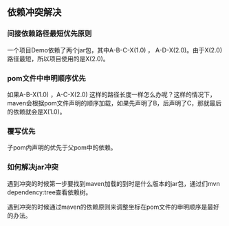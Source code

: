 ## 依赖冲突解决

### 间接依赖路径最短优先原则
一个项目Demo依赖了两个jar包，其中A-B-C-X(1.0) ， A-D-X(2.0)。由于X(2.0)路径最短，所以项目使用的是X(2.0)。

### pom文件中申明顺序优先
如果A-B-X(1.0) ，A-C-X(2.0) 这样的路径长度一样怎么办呢？这样的情况下，maven会根据pom文件声明的顺序加载，如果先声明了B，后声明了C，那就最后的依赖就会是X(1.0)。

### 覆写优先
子pom内声明的优先于父pom中的依赖。

### 如何解决jar冲突
遇到冲突的时候第一步要找到maven加载的到时是什么版本的jar包，通过们mvn dependency:tree查看依赖树。

遇到冲突的时候通过maven的依赖原则来调整坐标在pom文件的申明顺序是最好的办法。

